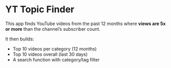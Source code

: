 # YT Topic Finder

This app finds YouTube videos from the past 12 months where **views are 5x or more** than the channel’s subscriber count.

It then builds:
- Top 10 videos per category (12 months)
- Top 10 videos overall (last 30 days)
- A search function with category/tag filter
